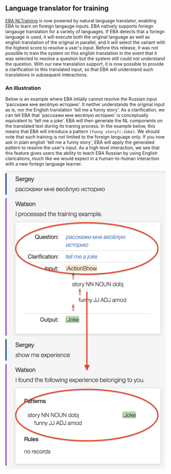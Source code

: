 ## Language translator for training

[EBA NLTraining](./blogs/AgentLearning.md) is now powered by natural language translator, enabling EBA to learn on foreign langauge inputs. EBA natively supports foriegn langauge translation for a variety of languages. If EBA detects that a foriegn language is used, it will execute both the original language as well as english translation of the original in parallel, and it will select the variant with the highest score to resolve a user's input. Before this release, it was not possible to train the system on this english translation in the event that it was selected to resolve a question but the system still could not understand the question. With our new translation support, it is now possible to provide a clarification to this translated input, so that EBA will understand such translations in subsequent interactions.

### An illustration

Below is an example where EBA intially cannot resolve the Russian input 'расскажи мне весёлую историю'. It neither understands the original input as is, nor the English translation 'tell me a funny story'. As a clarification, we can tell EBA that 'расскажи мне весёлую историю' is conceptually equivalent to 'tell me a joke'. EBA will then generate the NL components on the translated text during its traning process. In the example below, this means that EBA will introduce a pattern `[funny story](:Joke)`. We should note that such training is not limited to the foreign language only. If you now ask in plain english 'tell me a funny story', EBA will apply the generated pattern to resolve the user's input. As a high level interaction, we see that this feature gives users the ability to teach EBA Russian by using English clarications, much like we would expect in a human-to-human interaction with a new foriegn language learner.

[![Russian to English training](../images/ru-to-en-training.png "Russian to English training")](../images/ru-to-en-training.png)
